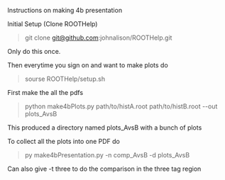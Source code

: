 Instructions on making 4b presentation

Initial Setup (Clone ROOTHelp)

> git clone git@github.com:johnalison/ROOTHelp.git

Only do this once. 

Then everytime you sign on and want to make plots do

> sourse ROOTHelp/setup.sh

First make the all the pdfs

> python make4bPlots.py  path/to/histA.root path/to/histB.root    --out plots_AvsB

This produced a directory named plots_AvsB with a bunch of plots 

To collect all the plots into one PDF do

> py make4bPresentation.py  -n comp_AvsB  -d plots_AvsB


Can also give 
 -t three
to do the comparison in the three tag region